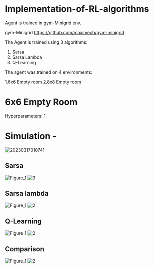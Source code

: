 # Implementation-of-RL-algorithms
Agent is trained in gym-Minigrid env.


gym-Minigrid https://github.com/maximecb/gym-minigrid


The Agent is trained using 3 algorithms:
1. Sarsa 
2. Sarsa Lambda
3. Q-Learning

The agent was trained on 4 environments:

1.6x6 Empty room
2.8x8 Empty room

# 6x6 Empty Room 

Hyperparameters:
1. 
 
# Simulation -
![20230317010741](https://user-images.githubusercontent.com/109021179/225740672-c190c049-6d3c-4bdb-89eb-385cef883bbe.gif)

## Sarsa 
![Figure_1](https://user-images.githubusercontent.com/109021179/225737934-7a361feb-fec9-44b2-bd32-c63783edea28.png)
![3](https://user-images.githubusercontent.com/109021179/225738038-0608c346-c090-4899-b7db-7caeb7ce7661.png)

## Sarsa lambda 

![Figure_1](https://user-images.githubusercontent.com/109021179/225741105-0c75e13a-6856-473a-9194-9eedd59c461e.png)
![2](https://user-images.githubusercontent.com/109021179/225741200-7ce1d5c2-372c-4129-8a91-5013548eeff0.png)
## Q-Learning
![Figure_1](https://user-images.githubusercontent.com/109021179/225741559-0e2f944c-d780-4fac-a0cc-ab13c4069842.png)
![2](https://user-images.githubusercontent.com/109021179/225741664-03fde626-8c04-439f-b730-5dbd18b55fca.png)

## Comparison
![Figure_1](https://user-images.githubusercontent.com/109021179/225742178-aa87c996-ddc8-4ab4-9e38-eee57658194c.png)
![2](https://user-images.githubusercontent.com/109021179/225742243-97e62e2f-7e89-479f-923b-503aadba6924.png)



